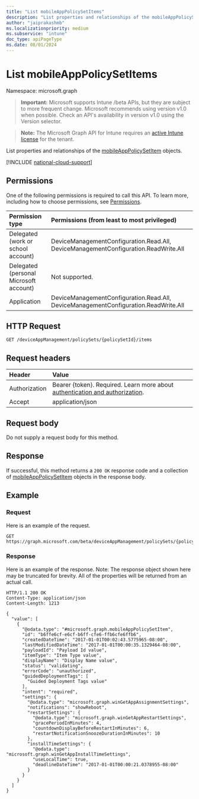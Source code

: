 ```yaml
---
title: "List mobileAppPolicySetItems"
description: "List properties and relationships of the mobileAppPolicySetItem objects."
author: "jaiprakashmb"
ms.localizationpriority: medium
ms.subservice: "intune"
doc_type: apiPageType
ms.date: 08/01/2024
---
```


# List mobileAppPolicySetItems

Namespace: microsoft.graph

> **Important:** Microsoft supports Intune /beta APIs, but they are subject to more frequent change. Microsoft recommends using version v1.0 when possible. Check an API's availability in version v1.0 using the Version selector.

> **Note:** The Microsoft Graph API for Intune requires an [active Intune license](https://go.microsoft.com/fwlink/?linkid=839381) for the tenant.

List properties and relationships of the [mobileAppPolicySetItem](../resources/intune-policyset-mobileapppolicysetitem.md) objects.

[!INCLUDE [national-cloud-support](../../includes/all-clouds.md)]

## Permissions
One of the following permissions is required to call this API. To learn more, including how to choose permissions, see [Permissions](/graph/permissions-reference).

|Permission type|Permissions (from least to most privileged)|
|:---|:---|
|Delegated (work or school account)|DeviceManagementConfiguration.Read.All, DeviceManagementConfiguration.ReadWrite.All|
|Delegated (personal Microsoft account)|Not supported.|
|Application|DeviceManagementConfiguration.Read.All, DeviceManagementConfiguration.ReadWrite.All|

## HTTP Request
<!-- {
  "blockType": "ignored"
}
-->
``` http
GET /deviceAppManagement/policySets/{policySetId}/items
```

## Request headers
|Header|Value|
|:---|:---|
|Authorization|Bearer {token}. Required. Learn more about [authentication and authorization](/graph/auth/auth-concepts).|
|Accept|application/json|

## Request body
Do not supply a request body for this method.

## Response
If successful, this method returns a `200 OK` response code and a collection of [mobileAppPolicySetItem](../resources/intune-policyset-mobileapppolicysetitem.md) objects in the response body.

## Example

### Request
Here is an example of the request.
``` http
GET https://graph.microsoft.com/beta/deviceAppManagement/policySets/{policySetId}/items
```

### Response
Here is an example of the response. Note: The response object shown here may be truncated for brevity. All of the properties will be returned from an actual call.
``` http
HTTP/1.1 200 OK
Content-Type: application/json
Content-Length: 1213

{
  "value": [
    {
      "@odata.type": "#microsoft.graph.mobileAppPolicySetItem",
      "id": "b6ffe6cf-e6cf-b6ff-cfe6-ffb6cfe6ffb6",
      "createdDateTime": "2017-01-01T00:02:43.5775965-08:00",
      "lastModifiedDateTime": "2017-01-01T00:00:35.1329464-08:00",
      "payloadId": "Payload Id value",
      "itemType": "Item Type value",
      "displayName": "Display Name value",
      "status": "validating",
      "errorCode": "unauthorized",
      "guidedDeploymentTags": [
        "Guided Deployment Tags value"
      ],
      "intent": "required",
      "settings": {
        "@odata.type": "microsoft.graph.winGetAppAssignmentSettings",
        "notifications": "showReboot",
        "restartSettings": {
          "@odata.type": "microsoft.graph.winGetAppRestartSettings",
          "gracePeriodInMinutes": 4,
          "countdownDisplayBeforeRestartInMinutes": 6,
          "restartNotificationSnoozeDurationInMinutes": 10
        },
        "installTimeSettings": {
          "@odata.type": "microsoft.graph.winGetAppInstallTimeSettings",
          "useLocalTime": true,
          "deadlineDateTime": "2017-01-01T00:00:21.0378955-08:00"
        }
      }
    }
  ]
}
```